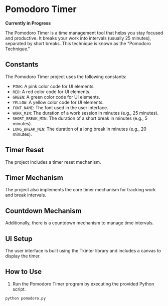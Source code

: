 # Pomodoro Timer

**Currently in Progress**

The Pomodoro Timer is a time management tool that helps you stay focused and productive. It breaks your work into intervals (usually 25 minutes), separated by short breaks. This technique is known as the "Pomodoro Technique."

## Constants

The Pomodoro Timer project uses the following constants:
- `PINK`: A pink color code for UI elements.
- `RED`: A red color code for UI elements.
- `GREEN`: A green color code for UI elements.
- `YELLOW`: A yellow color code for UI elements.
- `FONT_NAME`: The font used in the user interface.
- `WORK_MIN`: The duration of a work session in minutes (e.g., 25 minutes).
- `SHORT_BREAK_MIN`: The duration of a short break in minutes (e.g., 5 minutes).
- `LONG_BREAK_MIN`: The duration of a long break in minutes (e.g., 20 minutes).

## Timer Reset

The project includes a timer reset mechanism.

## Timer Mechanism

The project also implements the core timer mechanism for tracking work and break intervals.

## Countdown Mechanism

Additionally, there is a countdown mechanism to manage time intervals.

## UI Setup

The user interface is built using the Tkinter library and includes a canvas to display the timer.

## How to Use

1. Run the Pomodoro Timer program by executing the provided Python script.

```bash
python pomodoro.py

